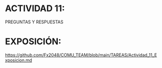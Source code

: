 # ACTIVIDAD 11: 
PREGUNTAS Y RESPUESTAS

# EXPOSICIÓN:
https://github.com/Fx2048/COMU_TEAM/blob/main/TAREAS/Actividad_11_Exposicion.md
